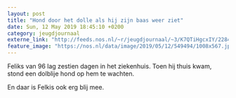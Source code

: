 ```yaml
---
layout: post
title: "Hond door het dolle als hij zijn baas weer ziet"
date: Sun, 12 May 2019 18:45:10 +0200
category: jeugdjournaal
externe_link: "http://feeds.nos.nl/~r/jeugdjournaal/~3/K7QTiHgcxIY/2284310"
feature_image: "https://nos.nl/data/image/2019/05/12/549494/1008x567.jpg"
---
```


<p>Feliks van 96 lag zestien dagen in het ziekenhuis. Toen hij thuis kwam, stond een dolblije hond op hem te wachten.</p>
<p>En daar is Felkis ook erg blij mee.</p><img src="http://feeds.feedburner.com/~r/jeugdjournaal/~4/K7QTiHgcxIY" height="1" width="1" alt=""/>
